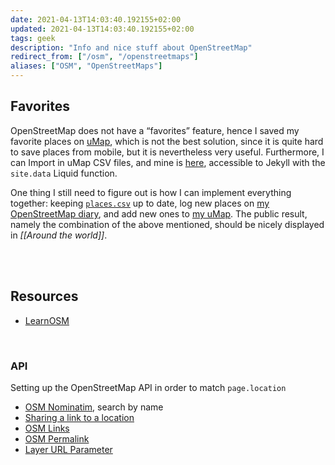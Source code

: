```yaml
---
date: 2021-04-13T14:03:40.192155+02:00
updated: 2021-04-13T14:03:40.192155+02:00
tags: geek
description: "Info and nice stuff about OpenStreetMap"
redirect_from: ["/osm", "/openstreetmaps"]
aliases: ["OSM", "OpenStreetMaps"]
---
```

## Favorites

OpenStreetMap does not have a “favorites” feature, hence I saved my favorite places on [uMap](https://umap.openstreetmap.fr "uMap"), which is not the best solution, since it is quite hard to save places from mobile, but it is nevertheless very useful. Furthermore, I can Import in uMap CSV files, and mine is [here](https://github.com/xplosionmind/tommi.space/blob/main/_data/places.csv "places.csv in tommi.space repository on GitHub"), accessible to Jekyll with the `site.data` Liquid function.

One thing I still need to figure out is how I can implement everything together: keeping [`places.csv`](https://github.com/xplosionmind/tommi.space/blob/main/_data/places.csv "places.csv in tommi.space repository on GitHub") up to date, log new places on [my OpenStreetMap diary](), and add new ones to [my uMap](https://umap.openstreetmap.fr/en/map/favorites_593427 "xplosionmind’s Favorites map"). The public result, namely the combination of the above mentioned, should be nicely displayed in *[[Around the world]]*.

<br>
<br>

## Resources

- [LearnOSM](https://learnosm.org "Learn OSM")

<br>

### API

Setting up the OpenStreetMap API in order to match `page.location`

- [OSM Nominatim](https://nominatim.org/release-docs/latest/api/Search/ "Nominatim"), search by name
- [Sharing a link to a location](https://wiki.openstreetmap.org/wiki/Browsing#Sharing_a_link_to_the_maps "Sharing a link to the maps in OSM Wiki")
- [OSM Links](https://osmtools.de/osmlinks/ "OSM Links")
- [OSM Permalink](https://wiki.openstreetmap.org/wiki/Permalink "Permalink in OSM Wiki")
- [Layer URL Parameter](https://wiki.openstreetmap.org/wiki/Layer_URL_parameter "Layer URL parameter")